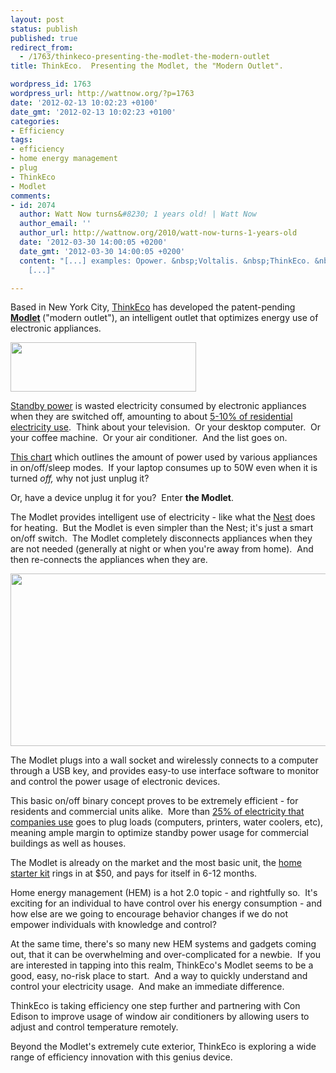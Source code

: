 ```yaml
---
layout: post
status: publish
published: true
redirect_from:
  - /1763/thinkeco-presenting-the-modlet-the-modern-outlet
title: ThinkEco.  Presenting the Modlet, the "Modern Outlet".

wordpress_id: 1763
wordpress_url: http://wattnow.org/?p=1763
date: '2012-02-13 10:02:23 +0100'
date_gmt: '2012-02-13 10:02:23 +0100'
categories:
- Efficiency
tags:
- efficiency
- home energy management
- plug
- ThinkEco
- Modlet
comments:
- id: 2074
  author: Watt Now turns&#8230; 1 years old! | Watt Now
  author_email: ''
  author_url: http://wattnow.org/2010/watt-now-turns-1-years-old
  date: '2012-03-30 14:00:05 +0200'
  date_gmt: '2012-03-30 14:00:05 +0200'
  content: "[...] examples: Opower. &nbsp;Voltalis. &nbsp;ThinkEco. &nbsp;FirstFuel.
    [...]"

---
```

<p>Based in New York City, <a href="http://www.thinkecoinc.com/">ThinkEco</a> has developed the patent-pending <strong><a href="http://themodlet.com/features.html">Modlet</a>&nbsp;</strong>("modern outlet"), an intelligent outlet that optimizes energy use of electronic appliances.</p>
<p><a href="{{ 'assets/from-wordpress/uploads/2012/02/thinkeco-logo.png' | relative_url }}"><img class="alignnone size-full wp-image-1764" title="thinkeco - logo" src="{{ 'assets/from-wordpress/uploads/2012/02/thinkeco-logo.png' | relative_url }}" alt="" width="297" height="79" /></a></p>
<p><a href="http://en.wikipedia.org/wiki/Standby_power">Standby power</a>&nbsp;is wasted electricity consumed by electronic appliances when they are switched off, amounting to about <a href="http://standby.lbl.gov/faq.html#what">5-10% of residential electricity use</a>. &nbsp;Think about your television. &nbsp;Or your desktop computer. &nbsp;Or your coffee machine. &nbsp;Or your air conditioner. &nbsp;And the list goes on.</p>
<p><a href="http://standby.lbl.gov/summary-table.html">This chart</a> which outlines the amount of power used by various appliances in on/off/sleep modes. &nbsp;If your laptop consumes up to 50W even when it is turned <em>off, </em>why not just unplug it?</p>
<p>Or,&nbsp;have a device unplug it for you? &nbsp;Enter <strong>the Modlet</strong>.</p>
<p>The Modlet provides intelligent use of electricity - like what the&nbsp;<a title="The Nest Learning Thermostat.  Programs itself.  Keeps you comfortable.  Saves energy when you&rsquo;re away." href="http://wattnow.org/1025/the-nest-learning-thermostat">Nest</a>&nbsp;does for heating. &nbsp;But the Modlet is even simpler than the Nest; it's just a smart on/off switch. &nbsp;The Modlet completely disconnects appliances when they are not needed (generally at night or when you're away from home). &nbsp;And then re-connects the appliances when they are.</p>
<p><a href="http://themodlet.com/features.html"><img class=" wp-image-1765" title="thinkeco - modlet" src="{{ 'assets/from-wordpress/uploads/2012/02/thinkeco-modlet.png' | relative_url }}" alt="" width="558" height="276" /></a></p>
<p>The Modlet&nbsp;plugs into a wall socket and wirelessly connects to a computer through a USB key, and provides easy-to use interface software to monitor and control the power usage of electronic devices.</p>
<p>This basic on/off binary concept proves to be extremely efficient - for residents and commercial units alike. &nbsp;More than <a href="http://thinkecoinc.com/data/2.9.12%20-%20Greentech%20Media%20-%20ThinkEco%20Thinks%20Beyond%20the%20Smart%20Plug.pdf">25% of electricity that companies use</a> goes to plug loads (computers, printers, water coolers, etc), meaning ample margin to optimize standby power usage for commercial buildings as well as houses.</p>
<p>The Modlet is already on the market and the most basic unit, the&nbsp;<a href="http://themodlet.com/buy_home.html">home starter kit</a> rings in at $50, and pays for itself in 6-12 months.</p>
<p>Home energy management (HEM) is a hot 2.0 topic - and rightfully so. &nbsp;It's exciting for an individual to have control over his energy consumption - and how else are we going to encourage behavior changes if we do not empower individuals with knowledge and control?</p>
<p>At the same time, there's so many new HEM systems and gadgets coming out, that it can be overwhelming and over-complicated for a newbie. &nbsp;If you are interested in tapping into this realm, ThinkEco's Modlet seems to be a good, easy, no-risk place to start. &nbsp;And a way to quickly understand and control your electricity usage. &nbsp;And make an immediate difference.</p>
<p>ThinkEco is taking efficiency one step further and partnering with Con Edison to improve usage of window air conditioners by allowing users to adjust and control temperature remotely.</p>
<p>Beyond the Modlet's extremely cute exterior, ThinkEco is exploring a wide range of efficiency innovation with this genius device.</p>
<p>&nbsp;</p>
<p>
